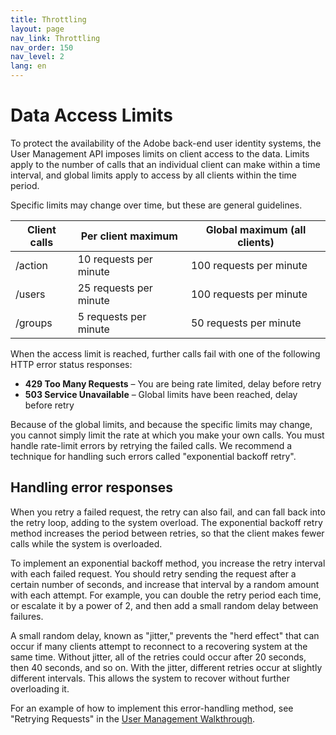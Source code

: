 ```yaml
---
title: Throttling
layout: page
nav_link: Throttling
nav_order: 150
nav_level: 2
lang: en
---
```


# Data Access Limits

To protect the availability of the Adobe back-end user identity systems, the User Management API imposes limits on client access to the data. Limits apply to the number of calls that an individual client can make within a time interval, and global limits apply to access by all clients within the time period.

Specific limits may change over time, but these are general guidelines.

| Client calls | Per client maximum | Global maximum (all clients) | 
| --- | --- | --- |
| /action | 10 requests per minute | 100 requests per minute |
| /users | 25 requests per minute | 100 requests per minute |
| /groups | 5 requests per minute | 50 requests per minute |

When the access limit is reached, further calls fail with one of the following HTTP error status responses:

* **429 Too Many Requests** – You are being rate limited, delay before retry
* **503 Service Unavailable** – Global limits have been reached, delay before retry

Because of the global limits, and because the specific limits may change, you cannot simply limit the rate at which you make your own calls. You must handle rate-limit errors by retrying the failed calls.  We recommend a technique for handling such errors called "exponential backoff retry".

## Handling error responses

When you retry a failed request, the retry can also fail, and can fall back into the retry loop, adding to the system overload. The exponential backoff retry method increases the period between retries, so that the client makes fewer calls while the system is overloaded.

To implement an exponential backoff method, you increase the retry interval with each failed request. You should retry sending the request after a certain number of seconds, and increase that interval by a random amount with each attempt. For example, you can double the retry period each time, or escalate it by a power of 2, and then add a small random delay between failures.

A small random delay, known as "jitter," prevents the "herd effect" that can occur if many clients attempt to reconnect to a recovering system at the same time. Without jitter, all of the retries could occur after 20 seconds, then 40 seconds, and so on. With the jitter, different retries occur at slightly different intervals. This allows the system to recover without further overloading it.

For an example of how to implement this error-handling method, see "Retrying Requests" in the [User Management Walkthrough](samples/index.html).
